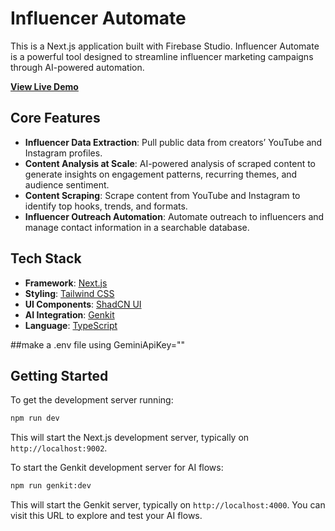 # Influencer Automate

This is a Next.js application built with Firebase Studio. Influencer Automate is a powerful tool designed to streamline influencer marketing campaigns through AI-powered automation.

[**View Live Demo**](https://influencer-automate-oahc.vercel.app/)

## Core Features

-   **Influencer Data Extraction**: Pull public data from creators’ YouTube and Instagram profiles.
-   **Content Analysis at Scale**: AI-powered analysis of scraped content to generate insights on engagement patterns, recurring themes, and audience sentiment.
-   **Content Scraping**: Scrape content from YouTube and Instagram to identify top hooks, trends, and formats.
-   **Influencer Outreach Automation**: Automate outreach to influencers and manage contact information in a searchable database.

## Tech Stack

-   **Framework**: [Next.js](https://nextjs.org/)
-   **Styling**: [Tailwind CSS](https://tailwindcss.com/)
-   **UI Components**: [ShadCN UI](https://ui.shadcn.com/)
-   **AI Integration**: [Genkit](https://firebase.google.com/docs/genkit)
-   **Language**: [TypeScript](https://www.typescriptlang.org/)

##make a .env file
using GeminiApiKey="" 

## Getting Started

To get the development server running:

```bash
npm run dev
```

This will start the Next.js development server, typically on `http://localhost:9002`.

To start the Genkit development server for AI flows:

```bash
npm run genkit:dev
```

This will start the Genkit server, typically on `http://localhost:4000`. You can visit this URL to explore and test your AI flows.
